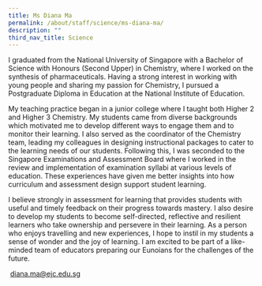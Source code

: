 ```yaml
---
title: Ms Diana Ma
permalink: /about/staff/science/ms-diana-ma/
description: ""
third_nav_title: Science
---
```




I graduated from the National University of Singapore with a Bachelor of Science with Honours (Second Upper) in Chemistry, where I worked on the synthesis of pharmaceuticals. Having a strong interest in working with young people and sharing my passion for Chemistry, I pursued a Postgraduate Diploma in Education at the National Institute of Education.

My teaching practice began in a junior college where I taught both Higher 2 and Higher 3 Chemistry. My students came from diverse backgrounds which motivated me to develop different ways to engage them and to monitor their learning. I also served as the coordinator of the Chemistry team, leading my colleagues in designing instructional packages to cater to the learning needs of our students. Following this, I was seconded to the Singapore Examinations and Assessment Board where I worked in the review and implementation of examination syllabi at various levels of education. These experiences have given me better insights into how curriculum and assessment design support student learning.

I believe strongly in assessment for learning that provides students with useful and timely feedback on their progress towards mastery. I also desire to develop my students to become self-directed, reflective and resilient learners who take ownership and persevere in their learning. As a person who enjoys travelling and new experiences, I hope to instil in my students a sense of wonder and the joy of learning. I am excited to be part of a like-minded team of educators preparing our Eunoians for the challenges of the future.

 [diana.ma@ejc.edu.sg](mailto:diana.ma@ejc.edu.sg)